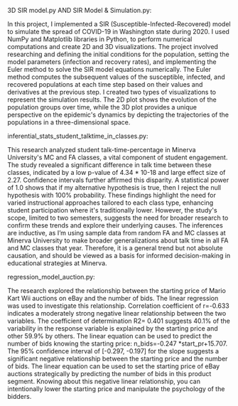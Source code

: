 3D SIR model.py AND SIR Model & Simulation.py:

In this project, I implemented a SIR (Susceptible-Infected-Recovered) model to simulate the spread of COVID-19 in 
Washington state during 2020. I used NumPy and Matplotlib libraries in Python, 
to perform numerical computations and create 2D and 3D visualizations.
The project involved researching and  defining the initial conditions for the population, setting the model parameters 
(infection and recovery rates), and implementing the Euler method to solve the SIR model equations numerically. The Euler
method computes the subsequent values of the susceptible, infected, and recovered populations at each time step based
on their values and derivatives at the previous step.
I created two types of visualizations to represent the simulation results. The 2D plot shows the evolution of the population
groups over time, while the 3D plot provides a unique perspective on the epidemic's dynamics by depicting the trajectories of
the populations in a three-dimensional space.

inferential_stats_student_talktime_in_classes.py:

This research analyzed student talk-time-percentage in Minerva University's MC and FA classes, a vital component of student engagement. The study revealed a significant 
difference in talk time between these classes, indicated by a low p-value of 4.34 * 10-18 and  large effect size of 2.27. Confidence intervals further affirmed this disparity. 
A statistical power of 1.0 shows that if my alternative hypothesis is true, then I reject the null hypothesis with 100% probability. 
These findings highlight the need for varied instructional approaches tailored to each class type, enhancing student participation where it's traditionally lower. However, the 
study's scope, limited to two semesters, suggests the need for broader research to confirm these trends and explore their underlying causes. 
The inferences are inductive, as I’m using sample data from random FA and MC classes at Minerva University to make broader generalizations about talk time in all FA and MC classes
that year. Therefore, it is a general trend but not absolute causation, and should be viewed as a basis for informed decision-making in educational strategies at Minerva.

regression_model_auction.py:

The research explored the relationship between the starting price of Mario Kart Wii auctions on eBay and the number of bids. The linear regression was used to investigate this
relationship. Correlation coefficient of r=-0.633 indicates a moderately strong negative linear relationship between the two variables. The coefficient of determination R2= 0.401 
suggests 40.1% of the variability in the response variable is explained by the starting price and other 59.9% by others. The linear equation can be used to predict the number of 
bids knowing the starting price: n_bids=-0.247 *start_pr+15.707. The 95% confidence interval of [-0.297, -0.197] for the slope suggests a significant negative relationship between
the starting price and the number of bids.
The linear equation can be used to set the starting price of eBay auctions strategically by predicting the number of bids in this product segment. Knowing about this negative linear
relationship, you can intentionally lower the starting price and manipulate the psychology of the bidders.


